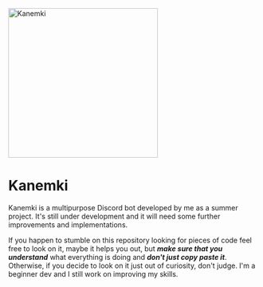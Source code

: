 <img alt="Kanemki" src="https://cdn.discordapp.com/attachments/725102631185547427/725280461663764500/Screenshot_2020-06-24-12-24-00.png" width="300" height="300">

# Kanemki

Kanemki is a multipurpose Discord bot developed by me as a summer project. It's still under development and it will need some further improvements and implementations.

If you happen to stumble on this repository looking for pieces of code feel free to look on it, maybe it helps you out, but ***make sure that you understand*** what everything is doing and ***don't just copy paste it***. Otherwise, if you decide to look on it just out of curiosity, don't judge. I'm a beginner dev and I still work on improving my skills.
